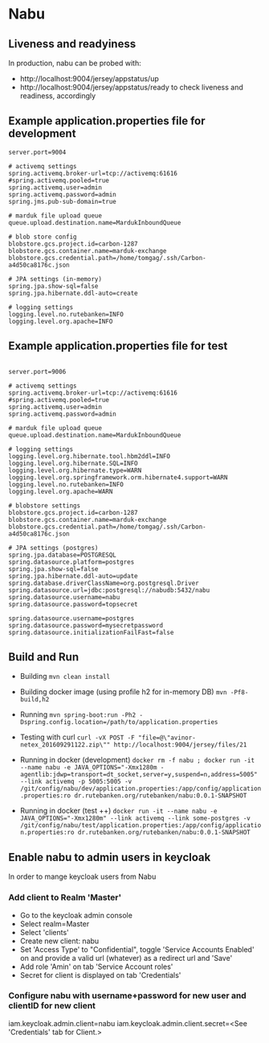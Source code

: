# Nabu

## Liveness and readyiness
In production, nabu can be probed with:
- http://localhost:9004/jersey/appstatus/up
- http://localhost:9004/jersey/appstatus/ready
to check liveness and readiness, accordingly

## Example application.properties file for development

```
server.port=9004

# activemq settings
spring.activemq.broker-url=tcp://activemq:61616
#spring.activemq.pooled=true
spring.activemq.user=admin
spring.activemq.password=admin
spring.jms.pub-sub-domain=true

# marduk file upload queue
queue.upload.destination.name=MardukInboundQueue

# blob store config
blobstore.gcs.project.id=carbon-1287
blobstore.gcs.container.name=marduk-exchange
blobstore.gcs.credential.path=/home/tomgag/.ssh/Carbon-a4d50ca8176c.json

# JPA settings (in-memory)
spring.jpa.show-sql=false
spring.jpa.hibernate.ddl-auto=create

# logging settings
logging.level.no.rutebanken=INFO
logging.level.org.apache=INFO
```

## Example application.properties file for test

```

server.port=9006

# activemq settings
spring.activemq.broker-url=tcp://activemq:61616
#spring.activemq.pooled=true
spring.activemq.user=admin
spring.activemq.password=admin

# marduk file upload queue
queue.upload.destination.name=MardukInboundQueue

# logging settings
logging.level.org.hibernate.tool.hbm2ddl=INFO
logging.level.org.hibernate.SQL=INFO
logging.level.org.hibernate.type=WARN
logging.level.org.springframework.orm.hibernate4.support=WARN
logging.level.no.rutebanken=INFO
logging.level.org.apache=WARN

# blobstore settings
blobstore.gcs.project.id=carbon-1287
blobstore.gcs.container.name=marduk-exchange
blobstore.gcs.credential.path=/home/tomgag/.ssh/Carbon-a4d50ca8176c.json

# JPA settings (postgres)
spring.jpa.database=POSTGRESQL
spring.datasource.platform=postgres
spring.jpa.show-sql=false
spring.jpa.hibernate.ddl-auto=update
spring.database.driverClassName=org.postgresql.Driver
spring.datasource.url=jdbc:postgresql://nabudb:5432/nabu
spring.datasource.username=nabu
spring.datasource.password=topsecret

spring.datasource.username=postgres
spring.datasource.password=mysecretpassword
spring.datasource.initializationFailFast=false

```

## Build and Run

* Building
`mvn clean install`

* Building docker image (using profile h2 for in-memory DB)
`mvn -Pf8-build,h2`

* Running
`mvn spring-boot:run -Ph2 -Dspring.config.location=/path/to/application.properties`

* Testing with curl
`curl -vX POST -F "file=@\"avinor-netex_201609291122.zip\"" http://localhost:9004/jersey/files/21`

* Running in docker (development)
`docker rm -f nabu ; docker run -it --name nabu -e JAVA_OPTIONS="-Xmx1280m -agentlib:jdwp=transport=dt_socket,server=y,suspend=n,address=5005" --link activemq -p 5005:5005 -v /git/config/nabu/dev/application.properties:/app/config/application.properties:ro dr.rutebanken.org/rutebanken/nabu:0.0.1-SNAPSHOT`

* Running in docker (test ++)
`docker run -it --name nabu -e JAVA_OPTIONS="-Xmx1280m" --link activemq --link some-postgres -v /git/config/nabu/test/application.properties:/app/config/application.properties:ro dr.rutebanken.org/rutebanken/nabu:0.0.1-SNAPSHOT`


## Enable nabu to admin users in keycloak

In order to mange keycloak users from Nabu 

###  Add client to Realm 'Master'
  * Go to the keycloak admin console 
  * Select realm=Master
  * Select 'clients'
  * Create new client: nabu
  * Set 'Access Type' to "Confidential", toggle 'Service Accounts Enabled' on and provide a valid url (whatever) as a redirect url and 'Save'
  * Add role 'Amin' on tab 'Service Account roles'
  * Secret for client is displayed on tab 'Credentials'

 
### Configure nabu with username+password for new user and clientID for new client
iam.keycloak.admin.client=nabu
iam.keycloak.admin.client.secret=<See 'Credentials' tab for Client.>